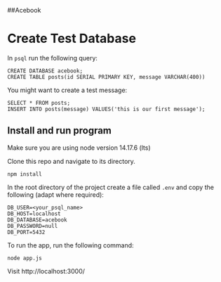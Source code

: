 ##Acebook

# Create Test Database

In `psql` run the following query:

```
CREATE DATABASE acebook;
CREATE TABLE posts(id SERIAL PRIMARY KEY, message VARCHAR(400))
```

You might want to create a test message:

```
SELECT * FROM posts;
INSERT INTO posts(message) VALUES('this is our first message');
```

## Install and run program

Make sure you are using node version 14.17.6 (lts)

Clone this repo and navigate to its directory.

`npm install`

In the root directory of the project create a file called `.env` and copy the following (adapt where required):

```
DB_USER=<your_psql_name>
DB_HOST=localhost
DB_DATABASE=acebook
DB_PASSWORD=null
DB_PORT=5432
```

To run the app, run the following command:

`node app.js`

Visit http://localhost:3000/
